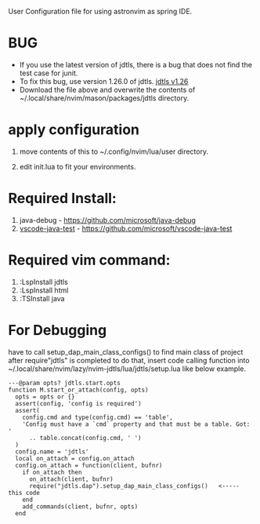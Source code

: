

User Configuration file for using astronvim as spring IDE.

# BUG

- If you use the latest version of jdtls, there is a bug that does not find the test case for junit.
- To fix this bug, use version 1.26.0 of jdtls. <a href="https://www.eclipse.org/downloads/download.php?file=/jdtls/milestones/1.26.0/jdt-language-server-1.26.0-202307271613.tar.gz">jdtls v1.26</a>
- Download the file above and overwrite the contents of ~/.local/share/nvim/mason/packages/jdtls directory.


# apply configuration 

1. move contents of this to ~/.config/nvim/lua/user directory.

2. edit init.lua to fit your environments.


# Required Install:
1. java-debug - https://github.com/microsoft/java-debug
2. <a href="https://github.com/mfussenegger/nvim-jdtls#nvim-dap-setup">vscode-java-test</a> - https://github.com/microsoft/vscode-java-test


# Required vim command:

1. :LspInstall jdtls
2. :LspInstall html
3. :TSInstall java


# For Debugging

have to call setup_dap_main_class_configs() to find main class of project after require"jdtls" is completed
to do that, insert code calling function
into ~/.local/share/nvim/lazy/nvim-jdtls/lua/jdtls/setup.lua
like below example.

```
---@param opts? jdtls.start.opts
function M.start_or_attach(config, opts)
  opts = opts or {}
  assert(config, 'config is required')
  assert(
    config.cmd and type(config.cmd) == 'table',
    'Config must have a `cmd` property and that must be a table. Got: '
      .. table.concat(config.cmd, ' ')
  )
  config.name = 'jdtls'
  local on_attach = config.on_attach
  config.on_attach = function(client, bufnr)
    if on_attach then
      on_attach(client, bufnr)
      require("jdtls.dap").setup_dap_main_class_configs()   <----- this code 
    end
    add_commands(client, bufnr, opts)
  end

```


